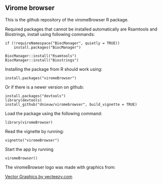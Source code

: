 ## Virome browser

This is the github repository of the viromeBrowser R package.

Required packages that cannot be installed automatically are Rsamtools and Biostrings, install using following commands:
```
if (!requireNamespace("BiocManager", quietly = TRUE))
    install.packages("BiocManager")

BiocManager::install("Rsamtools")
BiocManager::install("Biostrings")
```
Installing the package from R should work using:
```
install.packages("viromeBrowser")
```
Or if there is a newer version on github:
```
install.packages("devtools")
library(devtools)
install_github("dnieuw/viromebrowser", build_vignette = TRUE)
```
Load the package using the following command:
```
library(viromeBrowser)
```
Read the vignette by running:
```
vignette("viromeBrowser")
```
Start the app by running
```
viromeBrowser()
```
The viromeBrowser logo was made with graphics from:

<a href="https://www.vecteezy.com">Vector Graphics by vecteezy.com</a>
